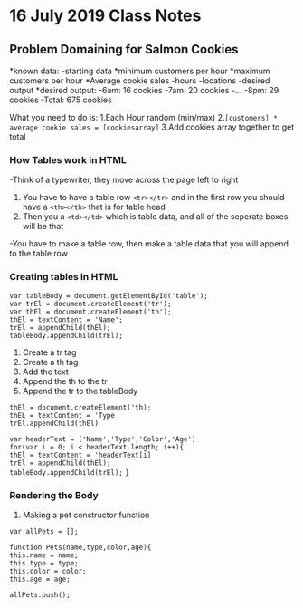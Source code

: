 # 16 July 2019 Class Notes

## Problem Domaining for Salmon Cookies

*known data:
  -starting data
    *minimum customers per hour
    *maximum customers per hour
    *Average cookie sales
  -hours
  -locations
  -desired output
*desired output:
  -6am: 16 cookies
  -7am: 20 cookies
  -...
  -8pm: 29 cookies
  -Total: 675 cookies

What you need to do is:
1.Each Hour random (min/max)
2.`[customers] * average cookie sales = [cookiesarray]`
3.Add cookies array together to get total

### How Tables work in HTML

-Think of a typewriter, they move across the page left to right

1. You have to have a table row `<tr></tr>` and in the first row you should have a `<th></th>` that is for table head
2. Then you a `<td></td>` which is table data, and all of the seperate boxes will be that

-You have to make a table row, then make a table data that you will append to the table row

### Creating tables in HTML

`var tableBody = document.getElementById('table');`  
`var trEl = document.createElement('tr');`  
`var thEl = document.createElement('th');`  
`thEl = textContent = 'Name';`  
`trEl = appendChild(thEl);`  
`tableBody.appendChild(trEl);`  

1. Create a tr tag
2. Create a th tag
3. Add the text
4. Append the th to the tr
5. Append the tr to the tableBody

`thEl = document.createElement('th);`  
`thEL = textContent = 'Type`  
`trEl.appendChild(thEl)`  

`var headerText = ['Name','Type','Color','Age']`  
`for(var i = 0; i < headerText.length; i++){`  
  `thEl = textContent = 'headerText[i]`  
`trEl = appendChild(thEl);`  
`tableBody.appendChild(trEl);`
`}`

### Rendering the Body

1. Making a pet constructor function

`var allPets = [];`  

`function Pets(name,type,color,age){`  
  `this.name = name;`  
  `this.type = type;`  
  `this.color = color;`  
  `this.age = age;`  

  `allPets.push();`  
